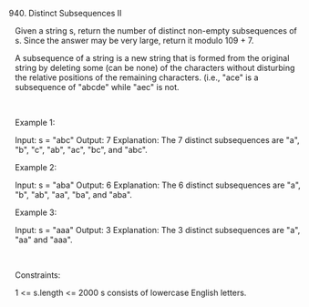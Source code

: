 940. Distinct Subsequences II

Given a string s, return the number of distinct non-empty subsequences of s. Since the answer may be very large, return it modulo 109 + 7.

A subsequence of a string is a new string that is formed from the original string by deleting some (can be none) of the characters without disturbing the relative positions of the remaining characters. (i.e., "ace" is a subsequence of "abcde" while "aec" is not.

 

Example 1:

Input: s = "abc"
Output: 7
Explanation: The 7 distinct subsequences are "a", "b", "c", "ab", "ac", "bc", and "abc".


Example 2:

Input: s = "aba"
Output: 6
Explanation: The 6 distinct subsequences are "a", "b", "ab", "aa", "ba", and "aba".


Example 3:

Input: s = "aaa"
Output: 3
Explanation: The 3 distinct subsequences are "a", "aa" and "aaa".


 

Constraints:

1 <= s.length <= 2000
s consists of lowercase English letters.